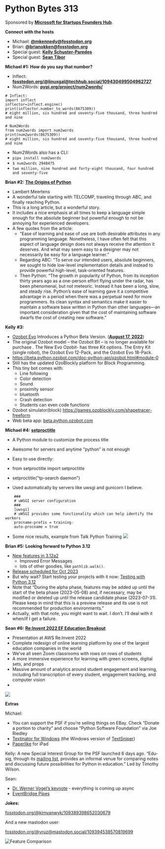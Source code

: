 # Python Bytes 313

Sponsored by [**Microsoft for Startups Founders Hub**](http://pythonbytes.fm/foundershub2022).

**Connect with the hosts**

- Michael: [**@mkennedy@fosstodon.org**](https://fosstodon.org/@mkennedy)
- Brian: [**@brianokken@fosstodon.org**](https://fosstodon.org/@brianokken)
- Special guest: [**Kelly Schuster-Paredes**](https://twitter.com/KellyPared)
- Special guest: [**Sean Tibor**](https://twitter.com/smtibor)

**Michael #1:** **How do you say that number?**

- Inflect: [**fosstodon.org/@linuxgal@techhub.social/109430499504962727**](https://fosstodon.org/@linuxgal@techhub.social/109430499504962727)
- Num2Words: [**pypi.org/project/num2words/**](https://pypi.org/project/num2words/)

```
# Inflect:
import inflect
inflector=inflect.engine()
print(inflector.number_to_words(8675309))
# eight million, six hundred and seventy-five thousand, three hundred and nine
    
# Num2Words
from num2words import num2words
print(num2words(8675309))
# eight million, six hundred and seventy-five thousand, three hundred and nine
```

- Num2Words also has a CLI:
- `pipx install num2words`
- `$ num2words 2948475`
- `two million, nine hundred and forty-eight thousand, four hundred and seventy-five`

**Brian #2:** [**The Origins of Python**](https://inference-review.com/article/the-origins-of-python)

- Lambert Meertens
- A wonderful tale starting with TELCOMP, traveling through ABC, and finally reaching Python. 
- This is a long article, but a wonderful story.
- It includes a nice emphasis at all times to keep a language simple enough for the absolute beginner but powerful enough to not be annoying for experienced developers.
- A few quotes from the article:
    - “Ease of learning and ease of use are both desirable attributes in any programming language. Nonetheless, I have often felt that this aspect of language design does not always receive the attention it deserves. And what may seem easy to a designer may not necessarily be easy for a language learner.”
    - Regarding ABC: “To serve our intended users, absolute beginners, we sought to hide low-level implementation details and instead to provide powerful high-level, task-oriented features.
    - Then Python: “The growth in popularity of Python, from its inception thirty years ago as a one-person effort flying under the radar, has been phenomenal, but not meteoric. Instead it has been a long, slow, and steady rise. Python’s ease of learning gave it a competitive advantage in a period when there was a perpetual need for more programmers. Its clean syntax and semantics make it easier to maintain a software base written in Python than other languages—an important consideration given that the cost of maintaining software dwarfs the cost of creating new software.”

**Kelly** **#3:** 

- [Ozobot Evo](https://shop.ozobot.com/cart) Introduces a Python Beta Version. ([**August 17, 2022**](https://ozobot.com/2022/08/17/))
- The original Ozobot model – the Ozobot Bit – is no longer available for purchase . The New Evo Ozobit- has three Kit options. The Entry Kit (single robot), the Ozobot Evo 12-Pack, and the Ozobot Evo 18-Pack. 
- https://beta.python.ozobot.com/doc-python-api/ozobot.html#module-0 
- Still has the updated OzoBlockly platform for Block Programming.
- This tiny bot comes with:
    - Line following
    - Color detection
    - Sound
    - proximity sensor
    - bluetooth
    - Crash detection
    - Students can even code functions
- Ozobot simulator(block) https://games.ozoblockly.com/shapetracer-freeform
- Web beta app: [beta.python.ozobot.com](https://beta.python.ozobot.com)



**Michael #4:** [**setproctitle**](https://pypi.org/project/setproctitle/)

- A Python module to customize the process title

- Awesome for servers and anytime “python” is not enough

- Easy to use directly:

- from setproctitle import setproctitle

- setproctitle("tp-search daemon")

- Used automatically by servers like uwsgi and gunicorn I believe.
  
```
    ###    
    # uWSGI server configuration
    ###
    [uwsgi]
    # uWSGI provides some functionality which can help identify the workers
    procname-prefix = training-
    auto-procname = true
```

- Some nice results, example from Talk Python Training
![](https://python-bytes-static.nyc3.digitaloceanspaces.com/server-with-names.png)


**Brian #5:** **Looking forward to Python 3.12**

- [New features in 3.12a2](https://www.python.org/downloads/release/python-3120a2/)
    - Improved Error Messages
    - lots of other goodies, like `pathlib.walk()`.
- [Release scheduled for Oct 2023](https://peps.python.org/pep-0693/)
- But why wait? Start testing your projects with it now: [Te](http://localhost:1313/testing-with-python-3.12)[sting with Python 3.12](https://pythontest.com/testing-with-python-3-12)
- Note that “During the alpha phase, features may be added up until the start of the beta phase (2023-05-08) and, if necessary, may be modified or deleted up until the release candidate phase (2023-07-31). Please keep in mind that this is a preview release and its use is not recommended for production environments.”
- Actually, with that note, you might want to wait. I don’t. I’ll deal with it when/if I get a failure. 

**Sean** **#6:** [**Re:Invent 2022 EF Education Breakout**](https://www.youtube.com/watch?v=rRBLl7MsZVU&list=PL2yQDdvlhXf9F-GUSSZ2jBtelyiWRFHNV&index=13)

- Presentation at AWS Re:Invent 2022
- Complete redesign of online learning platform by one of the largest education companies in the world
- We’ve all seen Zoom classrooms with rows on rows of students
- A more immersive experience for learning with green screens, digital sets, and props
- Massive amount of analytics around student engagement and learning, including full transcription of every student, engagement tracking, and computer vision
- 
![](https://paper-attachments.dropboxusercontent.com/s_8972A8B4AFB195FA45E7A043E2BDE6670DA22712B4D99F7D7829C7C10300934F_1670335403294_image.png)


**Extras** 


Michael:

- You can support the PSF if you’re selling things on EBay. Check “Donate a portion to charity” and choose “Python Software Foundation” via Joe Riedley
- [Textinator for Windows](https://learn.microsoft.com/en-us/windows/powertoys/text-extractor) (the Windows version of [TextSniper](https://www.textsniper.app))
- [Paperlike](https://paperlike.com) for iPad

Kelly: A new Special Interest Group for the PSF launched 6 days ago.  “Edu-sig, through its [mailing list](http://www.python.org/mailman/listinfo/edu-sig), provides an informal venue for comparing notes and discussing future possibilities for Python in education.” Led by Timothy Wilson.

Sean:

- [Dr. Werner Vogel’s keynote](https://www.youtube.com/watch?v=RfvL_423a-I) - everything is coming up async
- [EventBridge Pipes](https://aws.amazon.com/eventbridge/pipes/)

**Jokes:** 

[fosstodon.org/@kimvanwyk/109389398652030679](https://fosstodon.org/@kimvanwyk/109389398652030679)


And a new mastodon user:

[fosstodon.org/@vruz@mastodon.social/109394538570819699](https://fosstodon.org/@vruz@mastodon.social/109394538570819699)

![Feature Comparison](https://imgs.xkcd.com/comics/feature_comparison.png)

